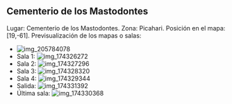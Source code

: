 ## Cementerio de los Mastodontes
Lugar: Cementerio de los Mastodontes.
Zona: Picahari.
Posición en el mapa: [19,-61].
Previsualización de los mapas o salas:
- ![img_205784078](https://media.discordapp.net/attachments/1115311447145193482/1115347782287503530/205784078.jpg)
- Sala 1: ![img_174326272](https://media.discordapp.net/attachments/1115311447145193482/1115339330194526308/174326272.jpg)
- Sala 2: ![img_174327296](https://media.discordapp.net/attachments/1115311447145193482/1115339331935162409/174327296.jpg)
- Sala 3: ![img_174328320](https://media.discordapp.net/attachments/1115311447145193482/1115339333612863588/174328320.jpg)
- Sala 4: ![img_174329344](https://media.discordapp.net/attachments/1115311447145193482/1115339335278014634/174329344.jpg)
- Salida: ![img_174331392](https://media.discordapp.net/attachments/1115311447145193482/1115339359286210570/174331392.jpg)
- Última sala: ![img_174330368](https://media.discordapp.net/attachments/1115311447145193482/1115339356606038227/174330368.jpg)